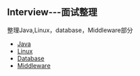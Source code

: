 ## Interview---面试整理
整理Java,Linux，database，Middleware部分

+ [Java]()
+ [Linux]()
+ [Database]()
+ [Middleware]()
                    
        
              
            

